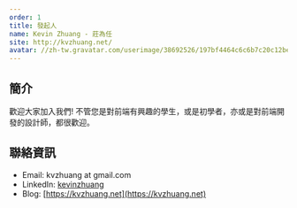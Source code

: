 ```yaml
---
order: 1
title: 發起人
name: Kevin Zhuang - 莊為任
site: http://kvzhuang.net/
avatar: //zh-tw.gravatar.com/userimage/38692526/197bf4464c6c6b7c20c12be8d373fddb.png?size=200
---
```


## 簡介

歡迎大家加入我們!
不管您是對前端有興趣的學生，或是初學者，亦或是對前端開發的設計師，都很歡迎。

## 聯絡資訊

+ Email: kvzhuang at gmail.com
+ LinkedIn: [kevinzhuang](https://tw.linkedin.com/in/kevinzhuang)
+ Blog: [https://kvzhuang.net](https://kvzhuang.net)
